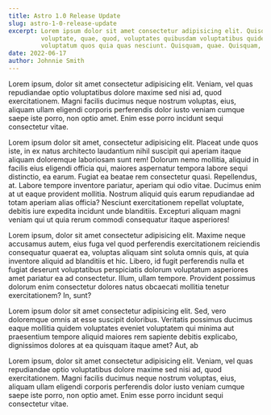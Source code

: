 ```yaml
---
title: Astro 1.0 Release Update
slug: astro-1-0-release-update
excerpt: Lorem ipsum dolor sit amet consectetur adipisicing elit. Quisquam
         voluptate, quae, quod, voluptates quibusdam voluptatibus quidem
         voluptatum quos quia quas nesciunt. Quisquam, quae. Quisquam, quae.
date: 2022-06-17
author: Johnnie Smith
---
```


Lorem ipsum, dolor sit amet consectetur adipisicing elit. Veniam,
vel quas repudiandae optio voluptatibus dolore maxime sed nisi ad,
quod exercitationem. Magni facilis ducimus neque nostrum voluptas,
eius, aliquam ullam eligendi corporis perferendis dolor iusto veniam
cumque saepe iste porro, non optio amet. Enim esse porro incidunt
sequi consectetur vitae.

Lorem ipsum dolor sit amet, consectetur adipisicing elit. Placeat
unde quos iste, in ex natus architecto laudantium nihil suscipit qui
aperiam itaque aliquam doloremque laboriosam sunt rem! Dolorum nemo
mollitia, aliquid in facilis eius eligendi officia qui, maiores
aspernatur tempora labore sequi distinctio, ea earum. Fugiat ea
beatae rem consectetur quasi. Repellendus, at. Labore tempore
inventore pariatur, aperiam qui odio vitae. Ducimus enim at ut eaque
provident mollitia. Nostrum aliquid quis earum repudiandae ad totam
aperiam alias officia? Nesciunt exercitationem repellat voluptate,
debitis iure expedita incidunt unde blanditiis. Excepturi aliquam
magni veniam qui ut quia rerum commodi consequatur itaque
asperiores!

Lorem ipsum, dolor sit amet consectetur adipisicing elit. Maxime
neque accusamus autem, eius fuga vel quod perferendis exercitationem
reiciendis consequatur quaerat ea, voluptas aliquam sint soluta
omnis quis, at quia inventore aliquid ad blanditiis et hic. Libero,
id fugit perferendis nulla et fugiat deserunt voluptatibus
perspiciatis dolorum voluptatum asperiores amet pariatur ea ad
consectetur. Illum, ullam tempore. Provident possimus dolorum enim
consectetur dolores natus obcaecati mollitia tenetur exercitationem?
In, sunt?

Lorem ipsum dolor sit amet consectetur adipisicing elit. Sed, vero
doloremque omnis at esse suscipit doloribus. Veritatis possimus
ducimus eaque mollitia quidem voluptates eveniet voluptatem qui
minima aut praesentium tempore aliquid maiores rem sapiente debitis
explicabo, dignissimos dolores at ea quisquam itaque amet? Aut, ab

Lorem ipsum, dolor sit amet consectetur adipisicing elit. Veniam,
vel quas repudiandae optio voluptatibus dolore maxime sed nisi ad,
quod exercitationem. Magni facilis ducimus neque nostrum voluptas,
eius, aliquam ullam eligendi corporis perferendis dolor iusto veniam
cumque saepe iste porro, non optio amet. Enim esse porro incidunt
sequi consectetur vitae.

